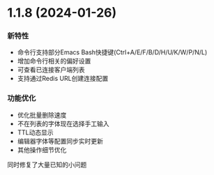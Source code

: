 # 1.1.8 (2024-01-26)

### 新特性

- 命令行支持部分Emacs Bash快捷键(Ctrl+A/E/F/B/D/H/U/K/W/P/N/L)
- 增加命令行相关的偏好设置
- 可查看已连接客户端列表
- 支持通过Redis URL创建连接配置

### 功能优化

- 优化批量删除速度
- 不在列表的字体现在选择手工输入
- TTL动态显示
- 编辑器字体等配置同步实时更新
- 其他操作细节优化

同时修复了大量已知的小问题
